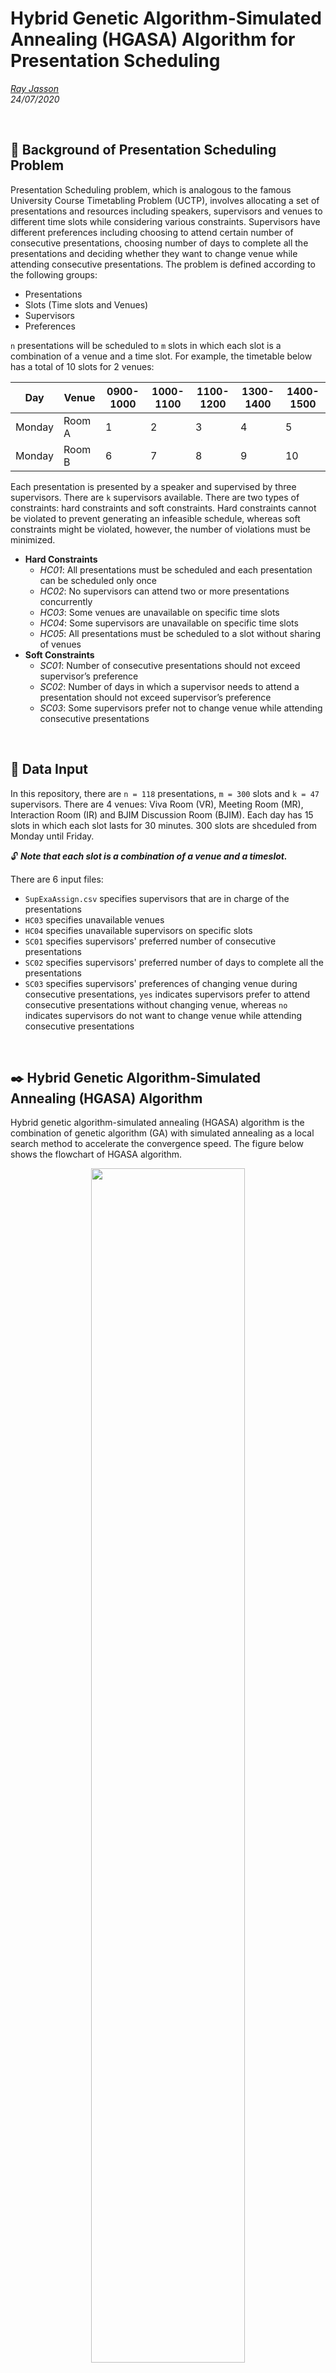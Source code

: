 # Hybrid Genetic Algorithm-Simulated Annealing (HGASA) Algorithm for Presentation Scheduling
*[Ray Jasson](mailto:holmesqueen2070@yahoo.com)*<br>
*24/07/2020*<br>

<br>

## :notebook: Background of Presentation Scheduling Problem

Presentation Scheduling problem, which is analogous to the famous University Course Timetabling Problem (UCTP), involves allocating a set of presentations and resources including speakers, supervisors and venues to different time slots while considering various constraints. Supervisors have different preferences including choosing to attend certain number of consecutive presentations, choosing number of days to complete all the presentations and deciding whether they want to change venue while attending consecutive presentations. The problem is defined according to the following groups:

- Presentations
- Slots (Time slots and Venues)
- Supervisors
- Preferences

`n` presentations will be scheduled to `m` slots in which each slot is a combination of a venue and a time slot. For example, the timetable below has a total of 10 slots for 2 venues:

Day | Venue | 0900-1000 | 1000-1100 | 1100-1200 | 1300-1400 | 1400-1500
--- | ----- | --------- | --------- | --------- | --------- | ---------
Monday | Room A | 1 | 2 | 3 | 4 | 5
Monday | Room B | 6 | 7 | 8 | 9 | 10

Each presentation is presented by a speaker and supervised by three supervisors. There are `k` supervisors available. There are two types of constraints: hard constraints and soft constraints. Hard constraints cannot be violated to prevent generating an infeasible schedule, whereas soft constraints might be violated, however, the number of violations must be minimized.

- **Hard Constraints**
  - *HC01*: All presentations must be scheduled and each presentation can be scheduled only once
  - *HC02*: No supervisors can attend two or more presentations concurrently
  - *HC03*: Some venues are unavailable on specific time slots
  - *HC04*: Some supervisors are unavailable on specific time slots
  - *HC05*: All presentations must be scheduled to a slot without sharing of venues
- **Soft Constraints**
  - *SC01*: Number of consecutive presentations should not exceed supervisor’s preference
  - *SC02*: Number of days in which a supervisor needs to attend a presentation should not exceed supervisor’s preference
  - *SC03*: Some supervisors prefer not to change venue while attending consecutive presentations

<br>

## :open_file_folder: Data Input

In this repository, there are `n = 118` presentations, `m = 300` slots and `k = 47` supervisors. There are 4 venues: Viva Room (VR), Meeting Room (MR), Interaction Room (IR) and BJIM Discussion Room (BJIM). Each day has 15 slots in which each slot lasts for 30 minutes. 300 slots are shceduled from Monday until Friday.

:unlock: ***Note that each slot is a combination of a venue and a timeslot.***

There are 6 input files:

- `SupExaAssign.csv` specifies supervisors that are in charge of the presentations
- `HC03` specifies unavailable venues
- `HC04` specifies unavailable supervisors on specific slots
- `SC01` specifies supervisors' preferred number of consecutive presentations
- `SC02` specifies supervisors' preferred number of days to complete all the presentations
- `SC03` specifies supervisors' preferences of changing venue during consecutive presentations, `yes` indicates supervisors prefer to attend consecutive presentations without changing venue, whereas `no` indicates supervisors do not want to change venue while attending consecutive presentations

<br>

## :black_nib: Hybrid Genetic Algorithm-Simulated Annealing (HGASA) Algorithm 

Hybrid genetic algorithm-simulated annealing (HGASA) algorithm is the combination of genetic algorithm (GA) with simulated annealing as a local search method to accelerate the convergence speed. The figure below shows the flowchart of HGASA algorithm.

<p align=center><img src="/docs/pics/HGASA_Flowchart.png" width=70% height=70%></p>
<p align="center"><i>Flowchart of HGASA algorithm</i></p>

Refer to `hybrid_system` function in `hybrid_system.py` for more details.

<br>

### :black_nib: Encoding

The initial set of candidate solutions and sets of constraints are represented using matrix. The matrices are generated using given data from input files and through the process of matrix multiplication. The figure below shows three required matrices that are generated through `load()` function in `data.py`.

<p align=center><img src="/docs/pics/matrices.png" width=70% height=70%></p>
<p align="center"><i>From left, slot-by-presentation matrix, presentation-by-presentation matrix and supervisor-by-preference matrix</i></p>

The `slot-by-presentation` matrix is the chromosome in genetic algorithm and the candidate in simulated annealing. Other matrices are required by the penalty function for evaluation of penalty points. `0` indicates the slots are available, whereas `-1` indicates the slots are unavailable due to the hard constraints. When initializing the population, `1` indicates a presentation has been assigned to a specific slot.

<br>

### :black_nib: Penalty Function

The penalty function is used to evaluate the fitness of the solution, which is the resulting presentation schedule. It is used to evaluate any violations of `HC02`, `SC01`, `SC02` and `SC03`. Each violation increases the penalty points by 10. The higher the penalty points, the lower the fitness of the solution.

:unlock: ***Note that if the number of consecutive presentations is less than the supervisor's preference, each difference will increase the penalty point by 1 in order to encourage the generated schedule to have consecutive presentations.***

Refer to `penalty_function.py` for more details.

<br>

### :black_nib: Steady-State Genetic Algorithm (GA)

[Steady-state genetic algorithm](https://www.cs.unm.edu/~neal.holts/dga/optimizationAlgorithms/steadyStateGA.html) is different from the generational genetic algorithm in which only two chromosomes are selected to undergo crossover and mutation to generate two children. Two worst chromosomes will be chosen from the population to be replaced by the new children. It updates the population in a piecemeal fashion rather than all at one time.

-----------------------------------

#### :arrow_down_small: Initialize Population

The size of population is initialized to 10 which is an adequate size considering the size of this presentation scheduling problem. A random slot is assigned to each presentation in a chromosome. Note that the slots are assigned in a way such that the schedule does not violate `HC03` and `HC04`. Empty slot indicates no presentation is assigned to this slot previously so `HC01` and `HC05` will not be violated. Each `1`s in the `slot-by-presentation` matrix (chromosome) represents the assigned presentation in its respective slot. Penalty of chromosome is evaluated and added to the population of penalty points.

Refer to `generate_chromosome` function in `genetic_algorithm.py` and `hybrid_system.py` for more details.

-----------------------------------

#### :arrow_down_small: Selection

Tournament selection with tournament size of 2 is carried out twice. In each tournament selection, two random chromosomes are selected and the chromosome with the lowest penalty point among them is selected.

Refer to `selection` function in `genetic_algorithm.py` for more details.

-----------------------------------

#### :arrow_down_small: Crossover and Repair

Two-point crossover is carried out to reduce the probability of breaking up good pairs in the chromosome which is more frequent in one-point crossover and uniform crossover. The parent chromosomes selected in tournament selection exchange their presentations between the cutpoints to produce two new children. The figure below shows two parent chromosomes exchange their presentations between `c1` and `c2` to generate two new child chromosomes.

<p align=center><img src="/docs/pics/crossover.png" width=90% height=90%></p>
<p align="center"><i>Crossover of two parent chromosomes</i></p>

Repair is carried out after crossover in which the presentation is assigned to another available and empty slot if there are more than 1 presentations assigned for the slot. The purpose of this operation is to ensure `HC01` and `HC05` are not violated.

Refer to `crossover` and `repair` functions in `genetic_algorithm.py` for more details.

-----------------------------------

#### :arrow_down_small: Mutation

Two random presentations have their slots exchanged. If both presentations have slots that are not exchangeable, indicating the slots are unavailable for either one of the presentation, another presentation and slot are selected randomly. The figure below shows the mutation process.

<p align=center><img src="/docs/pics/mutation.png" width=50% height=50%></p>
<p align="center"><i>Mutation of a chromosome</i></p>

Refer to `mutation` function in `genetic_algorithm.py` for more details.

-----------------------------------

#### :arrow_down_small: Penalty Evaluation and Replacement

Two chromosomes with the highest penalty points are replaced by two new child chromosomes generated through crossover and mutation. Their penalty points are updated as well.The maximum number of generations is set to be `100` generations in this case. In each generation, 6 processes are executed iteratively: selection, crossover, repair, mutation, penalty evaluation and replacement until the maximum generation is reached.

Refer to `replacement` and `reproduction` functions in `genetic_algorithm.py` for more details.

<br>

### :black_nib: Simulated Annealing (SA)

[Simulated annealing](https://en.wikipedia.org/wiki/Simulated_annealing) (SA) is used in HGASA algorithm as a local search algorithm. SA is a metaheuristic inspired by statistical physics. SA has the ability to avoid being trapped in local minima and it is proven that SA is able to find the global optimum if given infinite time.

The initial candidate of SA is the chromosome with the lowest penalty point from the previous GA. The basic procedure of SA is to generate neighbouring solutions and evaluate them. If the neighbouring solution generated is better than the best solution, the best solution is updated. If otherwise, the neighbouring solution is accepted based on a probability density function. The best solution will only be updated when the neighbouring solution is better than the best solution. A poor neighbouring solution will be accepted by probability as the candidate to generate a new neighbouring solution, but not as the best solution. The figure below shows the process of SA.

<p align=center><img src="/docs/pics/simulated_annealing.png" width=80% height=80%></p>
<p align="center"><i>Process of Simulated Annealing</i></p>

-----------------------------------

#### :arrow_down_small: Random Neighbourhood Structure

In each iteration, one neighbourhood structure will be randomly selected to be applied to the candidate solution to produce a neighbouring solution. A neighbouring solution is a solution that is slightly different from the candidate solution. There are in total four neighbourhood structures implemented:

- **Neighbourhood Structure 1**<br>
Select a supervisor at random and swap the timeslots of two presentations supervised by the supervisor
- **Neighbourhood Structure 2**<br>
Select a presentation at random and change its assigned venue without changing the assigned day and time
- **Neighbourhood Structure 3**<br>
Select a presentation at random and move it to a randomly selected empty slot
- **Neighbourhood Structure 4**<br>
Select a presentation at random and move another presentation that has at least one same supervisor to the empty slot adjacent to the presentation chosen at random

Refer to `neighbourhood_structure1`, `neighbourhood_structure2`, `neighbourhood_structure3` and `neighbourhood_structure4` functions in `simulated_annealing.py` for more details.

-----------------------------------

#### :arrow_down_small: Step-by-Step Procedure

SA is carried out for a number of iterations until stopping criterion has been met. The procedure is described by the following steps:

1. **Set Initial Annealing Temperature**<br>
The initial temperature of simulated annealing is set to the difference between the lowest and highest penalty points of the population found using GA.
2. **Apply Random Neighbourhood Structure**
3. **Penalty and Acceptance Probability**<br>
The penalty of the newly generated neighbouring solution is computed and compared with the penalty of the candidate solution. The neighbouring solution is accepted if it is better than the candidate solution. In the case where there is no improvement, a random number, `R` that is uninformedly distributed between 0 and 1 is generated and the probability density function value, <i>e</i><sup>-<i>&delta;/T</i></sup> is calculated. If the probability density function value is higher than `R`, the neighbouring solution is accepted as the candidate solution to generate a new neighbouring solution.
4. **Cooling Schedule**<br>
An exponential cooling scheme (ECS) is used. The temperature decrement rule implemented is <i>T</i><sub><i>k</i> + 1</sub> = <i>&alpha;T<sub>k</sub></i> where &alpha is set to 0.9999, a value very close to 1. The temperature is decreased slowly and continuously.
5. **Final Temperature**<br>
The final temperature is the stopping condition. The final temperature is set to 0.0001 of the initial temperature.

Refer to `anneal` function in `simulated_annealing.py` for more details.

<br>

## :speech_balloon: Implementation in Python

Four external packages are used to implement HGASA algorithm:
- [NumPy](https://numpy.org/devdocs/index.html)<br>
NumPy provides a powerful n-dimensional array structure and numerical computing tools. It is ideal to create matrix, and has a significantly faster data access speed and more efficient memory usage than Python list.
- [Numba](https://numba.pydata.org/numba-doc/latest/user/5minguide.html)<br>
Numba is a just-in-time (JIT) compiler for Python that can speed up the execution of code that uses NumPy arrays and functions, and loops frequently. Parts of user-defined functions in Python are preceded with `@njit(cache=True)` decorator. `@njit()` compiles the decorated function in nopython mode so the compiled code runs without the involvement of Python interpreter. `cache=True` indicates the result of function compilation will be saved into a file-based cache to save compilation time when invoking decorated functions.
- [Matplotlib](https://matplotlib.org/api/index.html)<br>
Matplotlib is a comprehensive library to create interactive visualizations in Python. One of its API, pyplot is used to create interactive plots in a figure. The interactive plot shows the graph of penalty points improvement over the number of iterations in HGASA. The graph can be zoomed, panned, configured and saved as a figure.
- [PrettyTable](http://zetcode.com/python/prettytable/)<br>
PrettyTable can be used to visualize tabular data in ASCII table format. It is used to draw the timetable for the presentation schedule.

<br>

## :chart_with_upwards_trend: Experimental Results

The table below shows the experimental result of running HGASA algorithm using the given input files where there are `n = 118` presentations, `m = 300` slots and `k = 47` supervisors. 

Experimental Run | Run 1 | Run 2 | Run 3
---------------- | ----- | ----- | -----
Hard Constraints Violated | 0 | 0 | 0
Soft Constraints Violated | 2 | 1 | 2
Penalty Points | 255 | 245 | 245
Runtime (seconds) | 62.60 | 55.75 | 54.02

:unlock: ***Note that all the parameters used in HGASA algorithm are purely empirical and should be adjusted for other problems.***

The generated presentation schedule is in `csv` format as shown below:
`P9, null, null, P48, P36, null, ...`
The fragmented schedule above indicates that `P9`, `P48` and `P36` are scheduled for `slot 1`, `slot 4` and `slot 5` respectively. `null` indicates no presentation is scheduled for a particular slot.

A graph of penalty points over number of iterations will be saved in `png` format. An example of the graph is shown below. The graph illustrates the improvement of presentation scheduling as number of iterations increases.

<p align=center><img src="/docs/pics/result_graph.png" width=50% height=50%></p>
<p align="center"><i>Graph of penalty points over number of iterations</i></p>

Refer to `write` function in `data.py` for more details.

<br>

## :computer: Program Execution

Windows commands for Python package installation:

- `NumPy` $ pip install numpy
- `Numba` $ pip install numba
- `Matplotlib` $ pip install -U matplotlib
- `PrettyTable` $ pip install PTable

There should be a folder named `input_files` in the same directory that contains all the `csv` files (`SupExaAssign.csv`, `HC03.csv`, `HC04.csv`, `SC01.csv`, `SC02.csv` and `SC03.csv`). 

Run `hybrid_system.py`.

:unlock: ***Modify*** `data.py` ***and*** `input_files` ***for other data formats, such as*** `json` ***or*** `txt`.

<br>

## :black_nib: Reference

- Luke, S. (2015, October). Essentials of Metaheuristics. Retrieved June 8, 2020, from https://cs.gmu.edu/~sean/book/metaheuristics/Essentials.pdf
- Kohshori, M. S., & Abadeh, M. S. (2012, March). Hybrid Genetic Algorithms for University Course Timetabling. IJCSI International Journal of Computer Science, 9(2), 446-455.
- https://github.com/Baksonator/evolutionary-timetable-scheduling
- https://github.com/wurmen/Genetic-Algorithm-for-Job-Shop-Scheduling-and-NSGA-II
- https://stackoverflow.com/a/8578980/10661805
- http://sferics.idsia.ch/Files/ttcomp2002/results.htm
